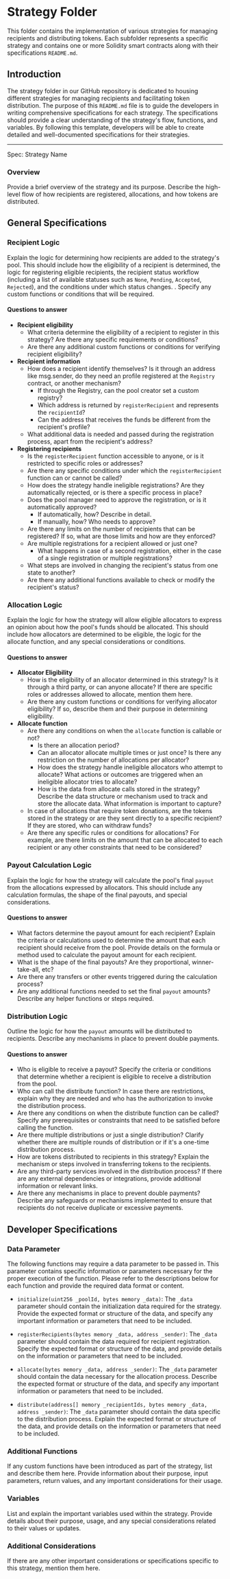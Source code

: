 # Strategy Folder

This folder contains the implementation of various strategies for managing recipients and distributing tokens. Each subfolder represents a specific strategy and contains one or more Solidity smart contracts along with their specifications `README.md`.

## Introduction

The strategy folder in our GitHub repository is dedicated to housing different strategies for managing recipients and facilitating token distribution. The purpose of this `README.md` file is to guide the developers in writing comprehensive specifications for each strategy. The specifications should provide a clear understanding of the strategy's flow, functions, and variables. By following this template, developers will be able to create detailed and well-documented specifications for their strategies.

----
Spec: Strategy Name

### Overview

Provide a brief overview of the strategy and its purpose. Describe the high-level flow of how recipients are registered, allocations, and how tokens are distributed.

## General Specifications

### Recipient Logic

Explain the logic for determining how recipients are added to the strategy's pool. This should include how the eligibility of a recipient is determined, the logic for registering eligible recipients, the recipient status workflow (including a list of available statuses such as `None`, `Pending`, `Accepted`, `Rejected`), and the conditions under which status changes. . Specify any custom functions or conditions that will be required. 

#### Questions to answer

- **Recipient eligibility**
    - What criteria determine the eligibility of a recipient to register in this strategy? Are there any specific requirements or conditions?
    - Are there any additional custom functions or conditions for verifying recipient eligibility?
- **Recipient information**
    - How does a recipient identify themselves? Is it through an address like msg.sender, do they need an profile registered at the `Registry` contract, or another mechanism? 
        - If through the Registry, can the pool creator set a custom registry?
        - Which address is returned by `registerRecipient` and represents the `recipientId`?
        - Can the address that receives the funds be different from the recipient's profile?
    - What additional data is needed and passed during the registration process, apart from the recipient's address?
- **Registering recipients**
    - Is the `registerRecipient` function accessible to anyone, or is it restricted to specific roles or addresses?
    - Are there any specific conditions under which the `registerRecipient` function can or cannot be called?
    - How does the strategy handle ineligible registrations? Are they automatically rejected, or is there a specific process in place?
    - Does the pool manager need to approve the registration, or is it automatically approved? 
        - If automatically, how? Describe in detail.
        - If manually, how? Who needs to approve?   
    - Are there any limits on the number of recipients that can be registered? If so, what are those limits and how are they enforced?
    - Are multiple registrations for a recipient allowed or just one?
        - What happens in case of a second registration, either in the case of a single registration or multiple registrations?
    - What steps are involved in changing the recipient's status from one state to another?
    - Are there any additional functions available to check or modify the recipient's status?

### Allocation Logic 

Explain the logic for how the strategy will allow eligible allocators to express an opinion about how the pool's funds should be allocated. This should include how allocators are determined to be eligible, the logic for the allocate function, and any special considerations or conditions.

#### Questions to answer

- **Allocator Eligibility**
    - How is the eligibility of an allocator determined in this strategy? Is it through a third party, or can anyone allocate? If there are specific roles or addresses allowed to allocate, mention them here.
    - Are there any custom functions or conditions for verifying allocator eligibility? If so, describe them and their purpose in determining eligibility.
- **Allocate function**
    - Are there any conditions on when the `allocate` function is callable or not? 
        - Is there an allocation period?
        - Can an allocator allocate multiple times or just once? Is there any restriction on the number of allocations per allocator?
        - How does the strategy handle ineligible allocators who attempt to allocate? What actions or outcomes are triggered when an ineligible allocator tries to allocate?
        - How is the data from allocate calls stored in the strategy? Describe the data structure or mechanism used to track and store the allocate data. What information is important to capture?
    - In case of allocations that require token donations, are the tokens stored in the strategy or are they sent directly to a specific recipient? If they are stored, who can withdraw funds?
    - Are there any specific rules or conditions for allocations? For example, are there limits on the amount that can be allocated to each recipient or any other constraints that need to be considered?

### Payout Calculation Logic

Explain the logic for how the strategy will calculate the pool's final `payout` from the allocations expressed by allocators. This should include any calculation formulas, the shape of the final payouts, and special considerations.

#### Questions to answer
- What factors determine the payout amount for each recipient? Explain the criteria or calculations used to determine the amount that each recipient should receive from the pool. Provide details on the formula or method used to calculate the payout amount for each recipient.
- What is the shape of the final payouts? Are they proportional, winner-take-all, etc?
- Are there any transfers or other events triggered during the calculation process?
- Are any additional functions needed to set the final `payout` amounts? Describe any helper functions or steps required.


### Distribution Logic

Outline the logic for how the `payout` amounts will be distributed to recipients. Describe any mechanisms in place to prevent double payments.

#### Questions to answer

- Who is eligible to receive a payout? Specify the criteria or conditions that determine whether a recipient is eligible to receive a distribution from the pool.
- Who can call the distribute function? In case there are restrictions, explain why they are needed and who has the authorization to invoke the distribution process.
- Are there any conditions on when the distribute function can be called? Specify any prerequisites or constraints that need to be satisfied before calling the function.
- Are there multiple distributions or just a single distribution? Clarify whether there are multiple rounds of distribution or if it's a one-time distribution process.
- How are tokens distributed to recipients in this strategy? Explain the mechanism or steps involved in transferring tokens to the recipients.
- Are any third-party services involved in the distribution process? If there are any external dependencies or integrations, provide additional information or relevant links.
- Are there any mechanisms in place to prevent double payments? Describe any safeguards or mechanisms implemented to ensure that recipients do not receive duplicate or excessive payments.

## Developer Specifications

### Data Parameter

The following functions may require a data parameter to be passed in. This parameter contains specific information or parameters necessary for the proper execution of the function. Please refer to the descriptions below for each function and provide the required data format or content.

- `initialize(uint256 _poolId, bytes memory _data)`: The `_data` parameter should contain the initialization data required for the strategy. Provide the expected format or structure of the data, and specify any important information or parameters that need to be included.

- `registerRecipients(bytes memory _data, address _sender)`: The `_data` parameter should contain the data required for recipient registration. Specify the expected format or structure of the data, and provide details on the information or parameters that need to be included.

- `allocate(bytes memory _data, address _sender)`: The `_data` parameter should contain the data necessary for the allocation process. Describe the expected format or structure of the data, and specify any important information or parameters that need to be included.

- `distribute(address[] memory _recipientIds, bytes memory _data, address _sender)`: The `_data` parameter should contain the data specific to the distribution process. Explain the expected format or structure of the data, and provide details on the information or parameters that need to be included.

### Additional Functions

If any custom functions have been introduced as part of the strategy, list and describe them here. Provide information about their purpose, input parameters, return values, and any important considerations for their usage.

### Variables

List and explain the important variables used within the strategy. Provide details about their purpose, usage, and any special considerations related to their values or updates.

### Additional Considerations

If there are any other important considerations or specifications specific to this strategy, mention them here.
